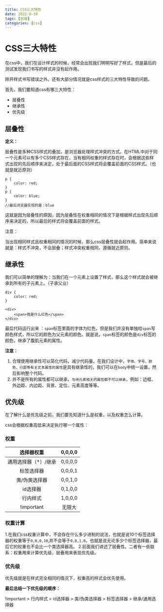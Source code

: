 ```yaml
---
title: CSS三大特性
date: 2022-8-30
tags: [前端]
categories: [css]
---
```

# CSS三大特性

在css中，我们在设计样式的时候，经常会出现我们明明写好了样式，但是最后的测试发现我们书写的样式并没有起作用。

除开样式书写错误之外。还有大部分情况就是css样式的三大特性导致的问题。

首先，我们要知道css有哪三大特性：

- 层叠性
- 继承性
- 优先级

## 层叠性

**定义：**

层叠性是多种CSS样式的叠加，是浏览器处理样式冲突的方式。在HTML中对于同一个元素可以有多个CSS样式存在，当有相同权重的样式存在时，会根据这些样式出现的先后顺序来决定，处于最后面的CSS样式将会覆盖前面的CSS样式。（也就是就近原则）

    p {
        color: red;
    }
    p {
        color: blue;
    }
    //最后浏览器实现的是：blue

这就是因为层叠性的原因，因为层叠性在权重相同的情况下是根据样式出现先后顺序来决定的，所以最后的样式将会覆盖前面的样式。

注意：

当出现相同样式且权重相同的情况的时候，那么css层叠性就会起作用。简单来说就是：样式不冲突，不会层叠；样式冲突权重相同，遵循就近原则。

## 继承性

我们可以简单的理解为：当我们在一个元素上设置了样式，那么这个样式就会被继承到所有的子元素上。（子承父业）

    div {
        color: red;
    }

    <div>
        <span>我是什么红色</span>
    </div>

最后代码运行出来 ：`span`标签里面的字体为红色，但是我们并没有单独给`span`写颜色样式，所以它的颜色为父元素的颜色。就是说，`span`标签的颜色是`div`标签的颜色，继承了腹肌元素的属性。

**注意：**

1. 合理使用继承性可以简化代码，减少代码量。在我们设计中，`字体、字号、颜色、行距等有关文本属性的属性`是具有继承性的，我们可以在`body`中统一设置，然后影响整个代码。
2. 并不是所有的属性都可以继承，`与块元素相关的属性都不可以继承`，例如：边框、外边距、内边距、背景、定位、元素高度等等。

## 优先级

在了解什么是优先级之前，我们要先知道什么是权重，以及权重怎么计算。

css会根据权重高低来决定执行哪一个属性：

### 权重

|      选择器权重      | 0,0,0,0 |
| :------------------: | :-----: |
| 通用选择器（*）/继承 | 0,0,0,0 |
|      标签选择器      | 0,0,0,1 |
|    类/伪类选择器     | 0,0,1,0 |
|       id选择器       | 0,1,0,0 |
|       行内样式       | 1,0,0,0 |
|      !important      | 无限大  |

### 权重计算

1.在我们css权重计算中，不会存在什么多少进制的说法，也就是说10个标签选择器的权重等于`0,0,0,10`,并不会等于`0,0,1,0`。也就是说无论多少个标签选择器，最后它的权重也不会比一个类选择器高。
2.前面我们讲述了层叠性。二者有一些联系：权重用来计算优先级，层叠用来表现优先级。

### 优先级

优先级就是在样式完全相同的情况下，权重高的样式会优先使用。

**最后总结一下优先级的顺序：**

!important > 行内样式 > id选择器 > 类/伪类选择器 > 标签选择器 > 继承/通用选择器